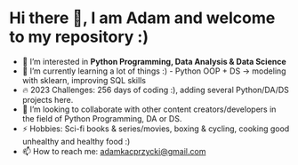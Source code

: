 # Hi there 👋, I am Adam and welcome to my repository :)

- 👀 I’m interested in **Python Programming, Data Analysis & Data Science**
- 🌱 I’m currently learning a lot of things :) - Python OOP + DS -> modeling with sklearn, improving SQL skills
- 🔥 2023 Challenges: 256 days of coding :), adding several Python/DA/DS projects here.
- 💞️ I’m looking to collaborate with other content creators/developers in the field of Python Programming, DA or DS.
- ⚡ Hobbies: Sci-fi books & series/movies, boxing & cycling, cooking good unhealthy and healthy food :)
- 📫 How to reach me: adamkacprzycki@gmail.com

<!---
AdamKacprzycki/AdamKacprzycki is a ✨ special ✨ repository because its `README.md` (this file) appears on your GitHub profile.
You can click the Preview link to take a look at your changes.
--->
